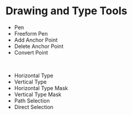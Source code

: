 # Drawing and Type Tools

* Pen
* Freeform Pen
* Add Anchor Point
* Delete Anchor Point
* Convert Point
<br>  

* Horizontal Type
* Vertical Type
* Horizontal Type Mask
* Vertical Type Mask
* Path Selection
* Direct Selection

